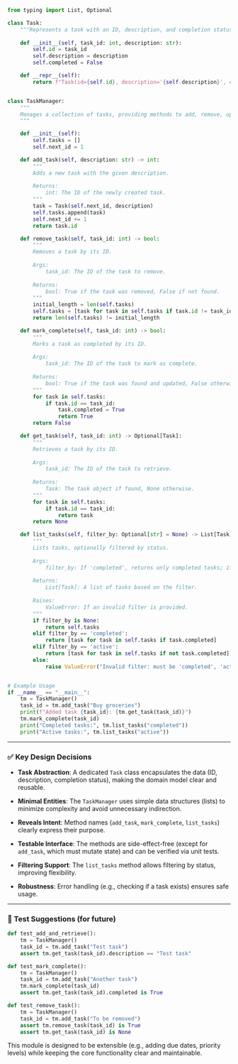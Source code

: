```python
from typing import List, Optional

class Task:
    """Represents a task with an ID, description, and completion status."""
    
    def __init__(self, task_id: int, description: str):
        self.id = task_id
        self.description = description
        self.completed = False

    def __repr__(self):
        return f"Task(id={self.id}, description='{self.description}', completed={self.completed})"


class TaskManager:
    """
    Manages a collection of tasks, providing methods to add, remove, update, and filter tasks.
    """

    def __init__(self):
        self.tasks = []
        self.next_id = 1

    def add_task(self, description: str) -> int:
        """
        Adds a new task with the given description.
        
        Returns:
            int: The ID of the newly created task.
        """
        task = Task(self.next_id, description)
        self.tasks.append(task)
        self.next_id += 1
        return task.id

    def remove_task(self, task_id: int) -> bool:
        """
        Removes a task by its ID.
        
        Args:
            task_id: The ID of the task to remove.
        
        Returns:
            bool: True if the task was removed, False if not found.
        """
        initial_length = len(self.tasks)
        self.tasks = [task for task in self.tasks if task.id != task_id]
        return len(self.tasks) != initial_length

    def mark_complete(self, task_id: int) -> bool:
        """
        Marks a task as completed by its ID.
        
        Args:
            task_id: The ID of the task to mark as complete.
        
        Returns:
            bool: True if the task was found and updated, False otherwise.
        """
        for task in self.tasks:
            if task.id == task_id:
                task.completed = True
                return True
        return False

    def get_task(self, task_id: int) -> Optional[Task]:
        """
        Retrieves a task by its ID.
        
        Args:
            task_id: The ID of the task to retrieve.
        
        Returns:
            Task: The task object if found, None otherwise.
        """
        for task in self.tasks:
            if task.id == task_id:
                return task
        return None

    def list_tasks(self, filter_by: Optional[str] = None) -> List[Task]:
        """
        Lists tasks, optionally filtered by status.
        
        Args:
            filter_by: If 'completed', returns only completed tasks; if 'active', returns only uncompleted tasks. If None, returns all tasks.
        
        Returns:
            List[Task]: A list of tasks based on the filter.
        
        Raises:
            ValueError: If an invalid filter is provided.
        """
        if filter_by is None:
            return self.tasks
        elif filter_by == 'completed':
            return [task for task in self.tasks if task.completed]
        elif filter_by == 'active':
            return [task for task in self.tasks if not task.completed]
        else:
            raise ValueError("Invalid filter: must be 'completed', 'active', or None")


# Example Usage
if __name__ == "__main__":
    tm = TaskManager()
    task_id = tm.add_task("Buy groceries")
    print(f"Added task {task_id}: {tm.get_task(task_id)}")
    tm.mark_complete(task_id)
    print("Completed tasks:", tm.list_tasks("completed"))
    print("Active tasks:", tm.list_tasks("active"))
```

---

### ✅ Key Design Decisions

- **Task Abstraction**: A dedicated `Task` class encapsulates the data (ID, description, completion status), making the domain model clear and reusable.

- **Minimal Entities**: The `TaskManager` uses simple data structures (lists) to minimize complexity and avoid unnecessary indirection.

- **Reveals Intent**: Method names (`add_task`, `mark_complete`, `list_tasks`) clearly express their purpose.

- **Testable Interface**: The methods are side-effect-free (except for `add_task`, which must mutate state) and can be verified via unit tests.

- **Filtering Support**: The `list_tasks` method allows filtering by status, improving flexibility.

- **Robustness**: Error handling (e.g., checking if a task exists) ensures safe usage.

---

### 🧪 Test Suggestions (for future)

```python
def test_add_and_retrieve():
    tm = TaskManager()
    task_id = tm.add_task("Test task")
    assert tm.get_task(task_id).description == "Test task"

def test_mark_complete():
    tm = TaskManager()
    task_id = tm.add_task("Another task")
    tm.mark_complete(task_id)
    assert tm.get_task(task_id).completed is True

def test_remove_task():
    tm = TaskManager()
    task_id = tm.add_task("To be removed")
    assert tm.remove_task(task_id) is True
    assert tm.get_task(task_id) is None
```

This module is designed to be extensible (e.g., adding due dates, priority levels) while keeping the core functionality clear and maintainable.